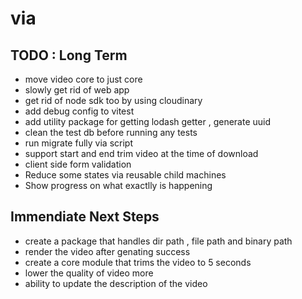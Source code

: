 # via

## TODO : Long Term

- move video core to just core
- slowly get rid of web app
- get rid of node sdk too by using cloudinary
- add debug config to vitest
- add utility package for getting lodash getter , generate uuid
- clean the test db before running any tests
- run migrate fully via script
- support start and end trim video at the time of download
- client side form validation
- Reduce some states via reusable child machines
- Show progress on what exactlly is happening

## Immendiate Next Steps

- create a package that handles dir path , file path and binary path
- render the video after genating success
- create a core module that trims the video to 5 seconds
- lower the quality of video more
- ability to update the description of the video
